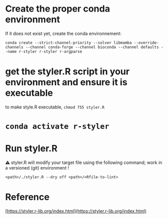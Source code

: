 # Create the proper conda environment

If it does not exist yet, create the conda environnement:

```
conda create --strict-channel-priority --solver libmamba --override-channels --channel conda-forge --channel bioconda --channel defaults --name r-styler r-styler r-argparse
```

# get the styler.R script in your environment and ensure it is executable

to make style.R executable, `chmod 755 styler.R`

# `conda activate r-styler`

# Run styler.R

:warning: styler.R will modify your target file using the following command; work in a
versioned (git) environment !

```
<path>/./styler.R --dry off <path>/<Rfile-to-lint>
```

# Reference

[https://styler.r-lib.org/index.html](https://styler.r-lib.org/index.html)
